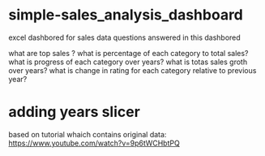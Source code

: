 # simple-sales_analysis_dashboard
excel dashbored for sales data
questions answered in this dashbored

what are top sales ?
what is percentage of each category to total sales?
what is progress of each category over years?
what is totas sales groth over years?
what is change in rating for each category relative to previous year?

# adding years slicer

based on tutorial whaich contains original data:
https://www.youtube.com/watch?v=9p6tWCHbtPQ
